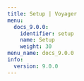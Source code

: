```yaml
---
title: Setup | Voyager
menu:
  docs_9.0.0:
    identifier: setup
    name: Setup
    weight: 30
menu_name: docs_9.0.0
info:
  version: 9.0.0
---
```


